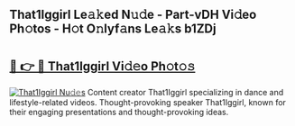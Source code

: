 ## That1Iggirl Le𝚊𝚔ed N𝚞𝚍e - Part-vDH Vi𝚍eo Ph𝚘tos - H𝚘t O𝚗lyf𝚊ns Le𝚊𝚔s b1ZDj

# <h2><a href="http://hfdve7q.feru.top/?c=That1Iggirl">🔗 👉 🔴 That1Iggirl Vi𝚍𝚎o Ph𝚘t𝚘𝚜</a></h2>

[![That1Iggirl Nu𝚍𝚎s](https://i.imgur.com/0TWrTi3.gif)](http://hfdve7q.feru.top/?c=That1Iggirl)
Content creator That1Iggirl specializing in dance and lifestyle-related videos. Thought-provoking speaker That1Iggirl, known for their engaging presentations and thought-provoking ideas. 
